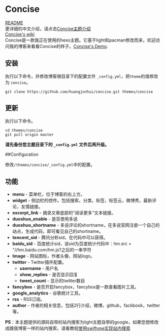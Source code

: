 # Concise

[README](/README.md)<br>
更详细的中文介绍，请点击[Concise主题介绍](http://opiece.me/2015/04/23/Concise-introduce/)<br>
[Concise's wiki](https://github.com/huangjunhui/concise/wiki/Concise)<br>
Concise是一款我正在使用的hexo主题。它基于light和pacman修改而来，欢迎访问我的博客来看看Concise的样子。[Concise's Demo](http://opiece.me/).

## 安装

执行以下命令，并修改博客根目录下的配置文件 `_config.yml`，把`theme`的值修改为 `concise`。

```
git clone https://github.com/huangjunhui/concise.git themes/concise
```

## 更新

执行以下命令。

```
cd themes/concise
git pull origin master
```
**请先备份您主题目录下的 `_config.yml` 文件后再升级。**

##Configuration

修改`/themes/concise/_config.yml`中的配置。


## 功能

- **menu** - 菜单栏，位于博客的右上方。
- **widget** - 侧边栏的控件。包括搜索，分类，标签，标签云，微博秀，最新评论，友情链接。
- **excerpt_link** - 摘录文章底部的"阅读更多"文本链接。
- **duoshuo_enable** - 是否使用多说
- **duoshuo_shortname** - 多说评论的shortname，在多说官网注册一个自己的站点，生成代码，即可看见自己的shortname。
- **tencent_sid** - 腾讯分析sid，在代码中可以获得。
- **baidu_sid** - 百度统计sid，该sid为百度统计代码中：hm.src = "//hm.baidu.com/hm.js?之后的一串字符
- **Image** - 网站图标，作者头像，网站logo。
- **twitter** - Twitter插件配置。
  - **username** - 用户名
  - **show_replies** - 是否显示回复
  - **tweet_count** - 显示的twitter数目
- **fancybox** - 是否开启fancybox，fancybox是一款查看图片工具。
- **google_analytics** - 谷歌统计工具。
- **rss** - RSS订阅。
- **author** - 作者的相关信息，包括2行介绍，微博，github，fackbook，twitter等。


**PS**：本主题提供的源码自带的站内搜索为light主题自带的google，如果您想修改成跟我博客一样的站内搜索，请看教程[使用swiftype实现站内搜索](http://opiece.me/2015/04/16/site-search-by-swiftype/)

